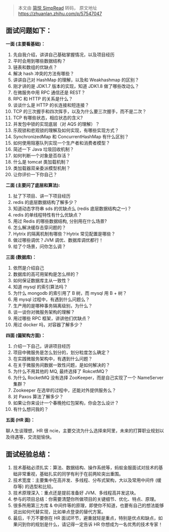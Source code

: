 > 本文由 [简悦 SimpRead](http://ksria.com/simpread/) 转码， 原文地址 https://zhuanlan.zhihu.com/p/57547047

## **面试问题如下：**

**一面 (主要看基础)：**

1.  先自我介绍，讲讲自己基础掌握情况，以及项目经历
2.  平时会用到哪些数据结构？
3.  链表和数组的优缺点？
4.  解决 hash 冲突的方法有哪些？
5.  讲讲自己对 HashMap 的理解，以及和 Weakhashmap 的区别？
6.  刚才讲的是 JDK1.7 版本的实现，知道 JDK1.8 做了哪些改动么？
7.  在微服务中用 RPC 通信还是 REST？
8.  RPC 和 HTTP 的关系是什么？
9.  谈谈什么是 HTTP 的长连接和短连接？
10.  TCP 的三次握手和四次挥手，以及为什么要三次握手，而不是二次？
11.  TCP 有哪些状态，相应状态的含义?
12.  并发包中锁的实现底层（对 AQS 的理解）？
13.  乐观锁和悲观锁的理解及如何实现，有哪些实现方式？
14.  SynchronizedMap 和 ConcurrentHashMap 有什么区别？
15.  如何使用阻塞队列实现一个生产者和消费者模型？
16.  简述一下 Java 垃圾回收机制？
17.  如何判断一个对象是否存活？
18.  什么是 tomcat 类加载机制？
19.  类加载器双亲委派模型机制？
20.  让你评价一下你自己？

**二面 (主要问了底层和算法):**

1.  扯了下项目、讲一下项目经历
2.  redis 的底层数据结构了解多少？
3.  知道动态字符串 sds 的优缺点么 (redis 底层数据结构之一)？
4.  redis 的单线程特性有什么优缺点？
5.  用过 Redis 的哪些数据结构, 分别用在什么场景?
6.  怎么解决缓存击穿问题的？
7.  Hytrix 的隔离机制有哪些？Hytrix 常见配置是哪些？
8.  做过哪些调优？JVM 调优、数据库调优都行！
9.  给了个场景，问你怎么调？

**三面 (数据库)：**

1.  依然是介绍自己
2.  数据库的高可用架构是怎么样的？
3.  如何保证数据库主从一致性？
4.  知道 mysql 的索引算法吗？
5.  为什么 mongodb 的索引用了 B 树，而 mysql 用 B + 树？
6.  用 mysql 过程中，有遇到什么问题么？
7.  生产用的是哪种事务隔离级别，为什么？
8.  谈一谈你对微服务架构的理解？
9.  用过哪些 RPC 框架，讲讲他们优缺点？
10.  用过 docker 吗，对容器了解多少？

**四面 (偏架构方面)：**

1.  介绍一下自己，讲讲项目经历
2.  项目中微服务是怎么划分的，划分粒度怎么确定？
3.  在实践微服务架构中，有遇到什么问题？
4.  在关于微服务间数据一致性问题，是如何解决的？
5.  为什么不用其他的 MQ, 最终选择了 RokcetMQ？
6.  为什么 RocketMQ 没有选择 ZooKeeper，而是自己实现了一个 NameServer 集群？
7.  Zookeeper 在选举的过程中，还能对外提供服务么？
8.  对 Paxos 算法了解多少？
9.  如果让你来设计一个春晚抢红包架构，你会怎么设计？
10.  有什么想问我的？

**五面 (HR 面)：**

聊人生谈理想，HR 很 ncie，主要交流为什么选择来阿里，未来的打算职业规划以及待遇等，交流挺愉快。

## **面试经验总结：**

1.  技术基础必须扎实：算法、数据结构、操作系统等，蚂蚁金服面试对技术的基础非常重视，基础扎实的同学有利于在前两轮突出重围。
2.  技术宽度：主要集中在高并发、多线程、分布式架构，大以及常用中间件 (缓存等) 的选型和比较。
3.  技术原理深入：重点还是提前准备好 JVM、多线程高并发这块。
4.  参与的项目总结：你需要清楚你所做项目的关键细节、优化、特点、原理。
5.  很多所用第三方库 & 中间件等的原理，即使你不知道，也要有自己的想法能够说出如何代替实现，比如单点登录的替代方案。
6.  最后，千万不要倒在 HR 面试环节，避重就轻是重点，特别是优点和缺点，如果问到你的规划是什么，请记得一定告诉 HR 你想成为一名优秀的技术专家！